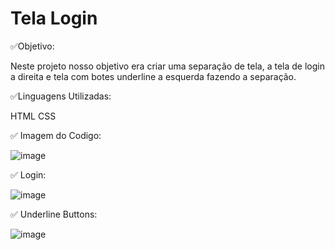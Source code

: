 # Tela Login 

✅Objetivo:

  Neste projeto nosso objetivo era criar 
  uma separação de tela, a tela de login 
  a direita e tela com botes underline a 
  esquerda fazendo a separação.

✅Linguagens Utilizadas:

HTML
CSS

✅ Imagem do Codigo:

![image](https://github.com/user-attachments/assets/c2520da3-22e7-48f9-bf5e-a72e76e14bc4)

✅ Login:

![image](https://github.com/user-attachments/assets/1793cf94-a23f-47f5-aae9-961659a770a4)

✅ Underline Buttons:

![image](https://github.com/user-attachments/assets/5c33f4d7-e352-421c-be71-047752974fb9)


